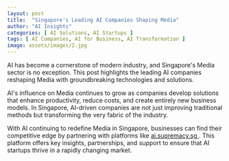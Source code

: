 ```yaml
---
layout: post
title:  "Singapore's Leading AI Companies Shaping Media"
author: "AI Insights"
categories: [ AI Solutions, AI Startups ]
tags: [ AI Companies, AI for Business, AI Transformation ]
image: assets/images/2.jpg
---
```


AI has become a cornerstone of modern industry, and Singapore's Media sector is no exception. This post highlights the leading AI companies reshaping Media with groundbreaking technologies and solutions.

AI's influence on Media continues to grow as companies develop solutions that enhance productivity, reduce costs, and create entirely new business models. In Singapore, AI-driven companies are not just improving traditional methods but transforming the very fabric of the industry.

With AI continuing to redefine Media in Singapore, businesses can find their competitive edge by partnering with platforms like <a href="https://ai.supremacy.sg" target="_blank"> ai.supremacy.sg </a>. This platform offers key insights, partnerships, and support to ensure that AI startups thrive in a rapidly changing market.
